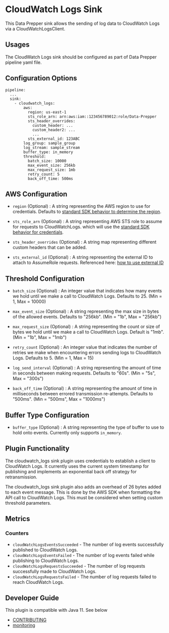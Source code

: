 # CloudWatch Logs Sink

This Data Prepper sink allows the sending of log data to CloudWatch Logs via a CloudWatchLogsClient.

## Usages

The CloudWatch Logs sink should be configured as part of Data Prepper pipeline yaml file.

## Configuration Options

```
pipeline:
  ...
  sink:
    - cloudwatch_logs:
        aws:
          region: us-east-1
          sts_role_arn: arn:aws:iam::123456789012:role/Data-Prepper
          sts_header_overrides:
            custom_header: ...
            custom_header2: ...
            ...
          sts_external_id: 123ABC
        log_group: sample_group
        log_stream: sample_stream
        buffer_type: in_memory
        threshold:
          batch_size: 10000
          max_event_size: 256kb
          max_request_size: 1mb
          retry_count: 5
          back_off_time: 500ms
```

## AWS Configuration

- `region` (Optional) : A string representing the AWS region to use for credentials. Defaults to [standard SDK behavior to determine the region](https://docs.aws.amazon.com/sdk-for-java/latest/developer-guide/region-selection.html).

- `sts_role_arn` (Optional) : A string representing AWS STS role to assume for requests to CloudWatchLogs. which will use the [standard SDK behavior for credentials](https://docs.aws.amazon.com/sdk-for-java/latest/developer-guide/credentials.html).

- `sts_header_overrides` (Optional) : A string map representing different custom headers that can be added.

- `sts_external_id` (Optional) : A string representing the external ID to attach to AssumeRole requests. Referenced here: [how to use external ID](https://docs.aws.amazon.com/IAM/latest/UserGuide/id_roles_create_for-user_externalid.html)

## Threshold Configuration

- `batch_size` (Optional) : An integer value that indicates how many events we hold until we make a call to CloudWatch Logs. Defaults to 25. (Min = 1, Max = 10000)

- `max_event_size` (Optional) : A string representing the max size in bytes of the allowed events. Defaults to "256kb". (Min = "1b", Max = "256kb")

- `max_request_size` (Optional) : A string representing the count or size of bytes we hold until we make a call to CloudWatch Logs. Default is "1mb". (Min = "1b", Max = "1mb")

- `retry_count` (Optional) : An integer value that indicates the number of retries we make when encountering errors sending logs to CloudWatch Logs. Defaults to 5. (Min = 1, Max = 15)

- `log_send_interval` (Optional) : A string representing the amount of time in seconds between making requests. Defaults to "60s". (Min = "5s", Max = "300s") 

- `back_off_time` (Optional) : A string representing the amount of time in milliseconds between errored transmission re-attempts. Defaults to "500ms". (Min = "500ms", Max = "1000ms")

## Buffer Type Configuration

- `buffer_type` (Optional) : A string representing the type of buffer to use to hold onto events. Currently only supports `in_memory`.

## Plugin Functionality
The cloudwatch_logs sink plugin uses credentials to establish a client to CloudWatch Logs. It currently uses the current system timestamp for publishing and implements an exponential back off strategy
for retransmission.

The cloudwatch_logs sink plugin also adds an overhead of 26 bytes added to each event message. This is done by the AWS SDK when formatting the API call to CloudWatch Logs. This must be considered when setting custom
threshold parameters.
## Metrics

### Counters

* `cloudWatchLogsEventsSucceeded` - The number of log events successfully published to CloudWatch Logs.
* `cloudWatchLogsEventsFailed` - The number of log events failed while publishing to CloudWatch Logs.
* `cloudWatchLogsRequestsSucceeded` - The number of log requests successfully made to CloudWatch Logs.
* `cloudWatchLogsRequestsFailed` - The number of log requests failed to reach CloudWatch Logs.

## Developer Guide

This plugin is compatible with Java 11. See below

- [CONTRIBUTING](https://github.com/opensearch-project/data-prepper/blob/main/CONTRIBUTING.md)
- [monitoring](https://github.com/opensearch-project/data-prepper/blob/main/docs/monitoring.md)
